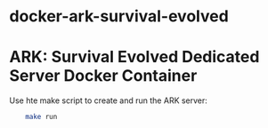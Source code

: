 # docker-ark-survival-evolved
ARK: Survival Evolved Dedicated Server Docker Container
===========================================================

Use hte make script to create and run the ARK server:

```bash
	make run
```